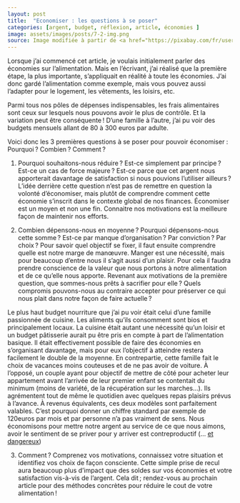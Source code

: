 ```yaml
---
layout: post
title:  "Economiser : les questions à se poser"
categories: [argent, budget, réflexion, article, économies ]
image: assets/images/posts/7-2-img.png
source: Image modifiée à partir de <a href="https://pixabay.com/fr/users/openclipart-vectors-30363/?utm_source=link-attribution&amp;utm_medium=referral&amp;utm_campaign=image&amp;utm_content=153336">OpenClipart-Vectors</a> de <a href="https://pixabay.com/fr/?utm_source=link-attribution&amp;utm_medium=referral&amp;utm_campaign=image&amp;utm_content=153336">Pixabay</a>
---
```


Lorsque j’ai commencé cet article, je voulais initialement parler des économies sur l’alimentation. Mais en l’écrivant, j’ai réalisé que la première étape, la plus importante, s’appliquait en réalité à toute les économies. J’ai donc gardé l’alimentation comme exemple, mais vous pouvez aussi l’adapter pour le logement, les vêtements, les loisirs, etc. 

Parmi tous nos pôles de dépenses indispensables, les frais alimentaires sont ceux sur lesquels nous pouvons avoir le plus de contrôle. Et la variation peut être conséquente ! D’une famille à l’autre, j’ai pu voir des budgets mensuels allant de 80 à 300 euros par adulte. 

Voici donc les 3 premières questions à se poser pour pouvoir économiser : Pourquoi ? Combien ? Comment ?

1) Pourquoi souhaitons-nous réduire ? Est-ce simplement par principe ? Est-ce un cas de force majeure ? Est-ce parce que cet argent nous apporterait davantage de satisfaction si nous pouvions l’utiliser ailleurs ? 
L’idée derrière cette question n’est pas de remettre en question la volonté d’économiser, mais plutôt de comprendre comment cette économie s’inscrit dans le contexte global de nos finances. Économiser est un moyen et non une fin. Connaitre nos motivations est la meilleure façon de maintenir nos efforts.

2) Combien dépensons-nous en moyenne ? Pourquoi dépensons-nous cette somme ? Est-ce par manque d’organisation ? Par conviction ? Par choix ? 
Pour savoir quel objectif se fixer, il faut ensuite comprendre quelle est notre marge de manœuvre. Manger est une nécessité, mais pour beaucoup d’entre nous il s’agit aussi d’un plaisir. Pour cela il faudra prendre conscience de la valeur que nous portons à notre alimentation et de ce qu’elle nous apporte. Revenant aux motivations de la première question, que sommes-nous prêts à sacrifier pour elle ? Quels compromis pouvons-nous au contraire accepter pour préserver ce qui nous plait dans notre façon de faire actuelle ?  

Le plus haut budget nourriture que j’ai pu voir était celui d’une famille passionnée de cuisine. Les aliments qu’ils consomment sont bios et principalement locaux. La cuisine était autant une nécessité qu’un loisir et un budget pâtisserie aurait pu être pris en compte à part de l’alimentation basique. Il était effectivement possible de faire des économies en s’organisant davantage, mais pour eux l’objectif à atteindre restera facilement le double de la moyenne. En contrepartie, cette famille fait le choix de vacances moins couteuses et de ne pas avoir de voiture.
À l’opposé, un couple ayant pour objectif de mettre de côté pour acheter leur appartement avant l’arrivée de leur premier enfant se contentait du minimum (moins de variété, de la récupération sur les marches…). Ils agrémentent tout de même le quotidien avec quelques repas plaisirs prévus à l’avance.
À revenus équivalents, ces deux modèles sont parfaitement valables. C’est pourquoi donner un chiffre standard par exemple de 120euros par mois et par personne n’a pas vraiment de sens.
Nous économisons pour mettre notre argent au service de ce que nous aimons, avoir le sentiment de se priver pour y arriver est contreproductif (… [et dangereux](../article))

3) Comment ? 
Comprenez vos motivations, connaissez votre situation et identifiez vos choix de façon consciente. Cette simple prise de recul aura beaucoup plus d’impact que des soldes sur vos économies et votre satisfaction vis-à-vis de l’argent. 
Cela dit ; rendez-vous au prochain article pour des méthodes concrètes pour réduire le cout de votre alimentation !
